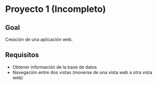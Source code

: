 # Proyecto 1 (Incompleto)

## Goal

Creación de una aplicación web.

## Requisitos

- Obtener información de la base de datos
- Navegación entre dos vistas (moverse de una vista web a otra vista web)
